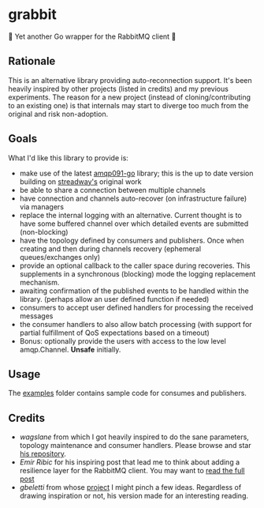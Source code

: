 # grabbit
🚧 Yet another Go wrapper for the RabbitMQ client 🚧 

## Rationale
This is an alternative library providing auto-reconnection support. It's been heavily inspired by other projects (listed in credits) and my previous experiments. The reason for a new
project (instead of cloning/contributing to an existing one) is that internals may start to 
diverge too much from the original and risk non-adoption.

## Goals
What I'd like this library to provide is:

  * make use of the latest [amqp091-go](https://github.com/rabbitmq/amqp091-go) library;
      this is the up to date version building on [streadway's](https://github.com/streadway/amqp) original work
  * be able to share a connection between multiple channels
  * have connection and channels auto-recover (on infrastructure failure) via managers
  * replace the internal logging with an alternative. Current thought is to have some
      buffered channel over which detailed events are submitted (non-blocking)
  * have the topology defined by consumers and publishers. Once when creating and then
      during channels recovery (ephemeral queues/exchanges only)
  * provide an optional callback to the caller space during recoveries. This supplements
     in a synchronous (blocking) mode the logging replacement mechanism.
  * awaiting confirmation of the published events to be handled within the library. 
      (perhaps allow an user defined function if needed)
  * consumers to accept user defined handlers for processing the received messages
  * the consumer handlers to also allow batch processing (with support for 
      partial fulfillment of QoS expectations based on a timeout)
  * Bonus: optionally provide the users with access to the low level amqp.Channel. **Unsafe**
      initially.

## Usage
The [examples](https://github.com/LucaWolf/grabbit/blob/main/examples) folder contains sample code for consumes and publishers.

## Credits

  * _wagslane_ from which I got heavily inspired to do the sane parameters, 
      topology maintenance and consumer handlers. Please browse and star [his repository](https://github.com/wagslane/go-rabbitmq).
  * _Emir Ribic_ for his inspiring post that lead me to think about adding a resilience layer 
      for the RabbitMQ client. You may want to [read the full post](https://www.ribice.ba/golang-rabbitmq-client/)
  * _gbeletti_ from whose [project](https://github.com/gbeletti/rabbitmq) I might pinch a few ideas. Regardless of drawing inspiration or not, his version made for an interesting reading.
